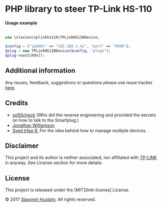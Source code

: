 PHP library to steer TP-Link HS-110 
=========

#### Usage example


```php

use \slavino\tplinkhs110\TPLinkHS110Device;

$config = ["ipAddr" => "192.168.1.41", "port" => "9999"];
$plug = new TPLinkHS110Device($config, "plug1");
$plug->switchOn();

```

## Additional information

Any issues, feedback, suggestions or questions please use issue tracker [here](https://github.com/slavino/tplink-hs110-php/issues).

## Credits

- [softScheck](https://github.com/softScheck/tplink-smartplug) (Who did the reverse engineering and provided the secrets on how to talk to the Smartplug.)
- [Jonathan Williamson](https://github.com/jonnywilliamson/tplinksmartplug)
- [Syed Irfaq R.](https://github.com/irazasyed) For the idea behind how to manage multiple devices.

## Disclaimer

This project and its author is neither associated, nor affiliated with [TP-LINK](http://www.tp-link.com/en/) in anyway.
See License section for more details.

## License

This project is released under the [MIT][link-license] License.

© 2017 [Slavomir Hustaty](https://www.linkedin.com/in/hustaty/), All rights reserved.
